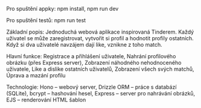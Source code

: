 Pro spuštění appky:
npm install, 
npm run dev

Pro spuštění testů:
npm run test

Základní popis: 
Jednoduchá webová aplikace inspirovaná Tinderem. Každý uživatel se může zaregistrovat, vytvořit si profil a hodnotit profily ostatních. Když si dva uživatelé navzájem dají like, vznikne z toho match.

Hlavní funkce:
Registrace a přihlášení uživatele, 
Nahrání profilového obrázku (přes Express server), 
Zobrazení náhodného nehodnoceného uživatele, 
Like a dislike ostatních uživatelů, 
Zobrazení všech svých matchů, 
Úprava a mazání profilu

Technologie:
Hono – webový server, 
Drizzle ORM – práce s databází (SQLite), 
bcrypt – hashování hesel, 
Express – server pro nahrávání obrázků, 
EJS – renderování HTML šablon
